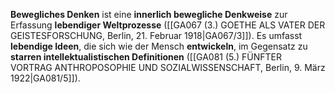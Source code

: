 
**Bewegliches Denken** ist eine **innerlich bewegliche Denkweise** zur Erfassung **lebendiger Weltprozesse** ([[GA067 (3.) GOETHE ALS VATER DER GEISTESFORSCHUNG, Berlin, 21. Februar 1918|GA067/3]]). Es umfasst **lebendige Ideen**, die sich wie der Mensch **entwickeln**, im Gegensatz zu **starren intellektualistischen Definitionen** ([[GA081 (5.) FÜNFTER VORTRAG ANTHROPOSOPHIE UND SOZIALWISSENSCHAFT, Berlin, 9. März 1922|GA081/5]]).
